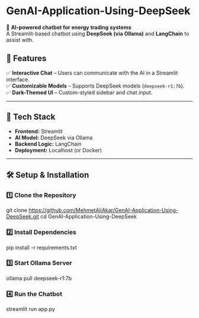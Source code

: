 # GenAI-Application-Using-DeepSeek


🚀 **AI-powered chatbot for energy trading systems**  
A Streamlit-based chatbot using **DeepSeek (via Ollama)** and **LangChain** to assist with.

## 🌟 Features
✅ **Interactive Chat** – Users can communicate with the AI in a Streamlit interface.  
✅ **Customizable Models** – Supports DeepSeek models (`deepseek-r1:7b`).  
✅ **Dark-Themed UI** – Custom-styled sidebar and chat input.  

---

## 📌 Tech Stack

- **Frontend:** Streamlit  
- **AI Model:** DeepSeek via Ollama  
- **Backend Logic:** LangChain  
- **Deployment:** Localhost (or Docker)  

---

## 🛠️ Setup & Installation

### **1️⃣ Clone the Repository**
git clone https://github.com/MehmetAliAkar/GenAI-Application-Using-DeepSeek.git
cd GenAI-Application-Using-DeepSeek

### **2️⃣ Install Dependencies**
pip install -r requirements.txt

### **3️⃣ Start Ollama Server**
ollama pull deepseek-r1:7b

### **4️⃣ Run the Chatbot**
streamlit run app.py
